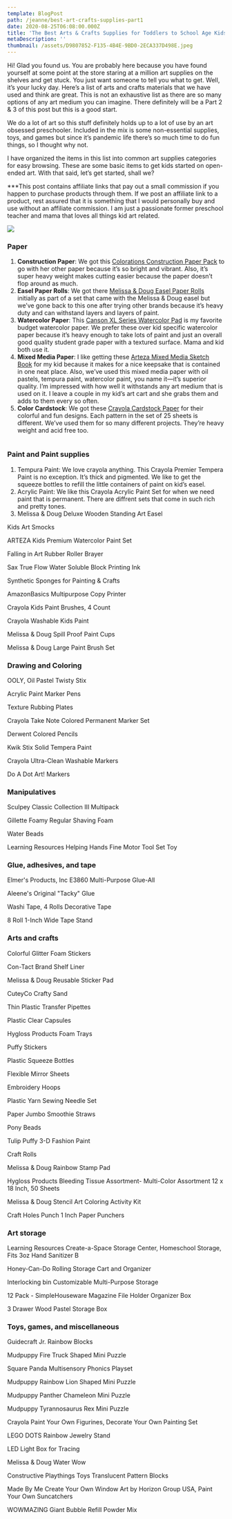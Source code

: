 ```yaml
---
template: BlogPost
path: /jeanne/best-art-crafts-supplies-part1
date: 2020-08-25T06:08:00.000Z
title: 'The Best Arts & Crafts Supplies for Toddlers to School Age Kids, Part 1'
metaDescription: ''
thumbnail: /assets/D9807852-F135-4B4E-9BD0-2ECA337D498E.jpeg
---
```

Hi! Glad you found us. You are probably here because you have found yourself at some point at the store staring at a million art supplies on the shelves and get stuck. You just want someone to tell you what to get. Well, it’s your lucky day. Here’s a list of arts and crafts materials that we have used and think are great. This is not an exhaustive list as there are so many options of any art medium you can imagine. There definitely will be a Part 2 & 3 of this post but this is a good start. 

We do a lot of art so this stuff definitely holds up to a lot of use by an art obsessed preschooler. Included in the mix is some non-essential supplies, toys, and games but since it’s pandemic life there’s so much time to do fun things, so I thought why not. 

I have organized the items in this list into common art supplies categories for easy browsing. These are some basic items to get kids started on open-ended art. With that said, let’s get started, shall we?

\*\**This post contains affiliate links that pay out a small commission if you happen to purchase products through them.  If we post an affiliate link to a product, rest assured that it is something that I would personally buy and use without an affiliate commission. I am just a passionate former preschool teacher and mama that loves all things kid art related. 

![](/assets/daniel-lincoln-HlEu2OvHtI0-unsplash.jpg)

### Paper

1. **Construction Paper**: We got this [Colorations Construction Paper Pack](https://amzn.to/34BRDDG) to go with her other paper because it’s so bright and vibrant. Also, it’s super heavy weight makes cutting easier because the paper doesn’t flop around as much. 
2. **Easel Paper Rolls**: We got there [Melissa & Doug Easel Paper Rolls ](https://amzn.to/2Qt0yiw)initially as part of a set that came with the Melissa & Doug easel but we’ve gone back to this one after trying other brands because it’s heavy duty and can withstand layers and layers of paint. 
3. **Watercolor Paper**: This [Canson XL Series Watercolor Pad](https://amzn.to/3gAFwJs) is my favorite budget watercolor paper. We prefer these over kid specific watercolor paper because it’s heavy enough to take lots of paint and just an overall good quality student grade paper with a textured surface. Mama and kid both use it.
4. **Mixed Media Paper**: I like getting these [Arteza Mixed Media Sketch Book](https://amzn.to/3gBpLSp) for my kid because it makes for a nice keepsake that is contained in one neat place. Also, we’ve used this mixed media paper with oil pastels, tempura paint, watercolor paint, you name it—it’s superior quality. I’m impressed with how well it withstands any art medium that is used on it. I leave a couple in my kid’s art cart and she grabs them and adds to them every so often. 
5. **Color Cardstock**: We got these [Crayola Cardstock Paper](https://amzn.to/2YCxVnL) for their colorful and fun designs. Each pattern in the set of 25 sheets is different. We’ve used them for so many different projects. They’re heavy weight and acid free too.

![]()

### Paint and Paint supplies

1. Tempura Paint: We love crayola anything. This Crayola Premier Tempera Paint is no exception. It’s thick and pigmented. We like to get the squeeze bottles to refill the little containers of paint on kid’s easel.
2. Acrylic Paint: We like this Crayola Acrylic Paint Set for when we need paint that is permanent. There are diffrent sets that come in such rich and pretty tones. 
3. Melissa & Doug Deluxe Wooden Standing Art Easel

Kids Art Smocks

ARTEZA Kids Premium Watercolor Paint Set

Falling in Art Rubber Roller Brayer

Sax True Flow Water Soluble Block Printing Ink

Synthetic Sponges for Painting & Crafts

AmazonBasics Multipurpose Copy Printer

Crayola Kids Paint Brushes, 4 Count

Crayola Washable Kids Paint

Melissa & Doug Spill Proof Paint Cups

Melissa & Doug Large Paint Brush Set

### Drawing and Coloring

OOLY, Oil Pastel Twisty Stix

Acrylic Paint Marker Pens

Texture Rubbing Plates

Crayola Take Note Colored Permanent Marker Set

Derwent Colored Pencils

Kwik Stix Solid Tempera Paint

Crayola Ultra-Clean Washable Markers

Do A Dot Art! Markers

### Manipulatives

Sculpey Classic Collection III Multipack

Gillette Foamy Regular Shaving Foam

Water Beads

Learning Resources Helping Hands Fine Motor Tool Set Toy

### Glue, adhesives, and tape

Elmer's Products, Inc E3860 Multi-Purpose Glue-All

Aleene's Original "Tacky" Glue

Washi Tape, 4 Rolls Decorative Tape

8 Roll 1-Inch Wide Tape Stand

### Arts and crafts

Colorful Glitter Foam Stickers

Con-Tact Brand Shelf Liner

Melissa & Doug Reusable Sticker Pad

CuteyCo Crafty Sand

Thin Plastic Transfer Pipettes

Plastic Clear Capsules

Hygloss Products Foam Trays

Puffy Stickers

Plastic Squeeze Bottles

Flexible Mirror Sheets

Embroidery Hoops

Plastic Yarn Sewing Needle Set

Paper Jumbo Smoothie Straws

Pony Beads

Tulip Puffy 3-D Fashion Paint

Craft Rolls

Melissa & Doug Rainbow Stamp Pad

Hygloss Products Bleeding Tissue Assortment- Multi-Color Assortment 12 x 18 Inch, 50 Sheets

Melissa & Doug Stencil Art Coloring Activity Kit

Craft Holes Punch 1 Inch Paper Punchers

### Art storage

Learning Resources Create-a-Space Storage Center, Homeschool Storage, Fits 3oz Hand Sanitizer B

Honey-Can-Do Rolling Storage Cart and Organizer

Interlocking bin Customizable Multi-Purpose Storage

12 Pack - SimpleHouseware Magazine File Holder Organizer Box

3 Drawer Wood Pastel Storage Box

### Toys, games, and miscellaneous

Guidecraft Jr. Rainbow Blocks

Mudpuppy Fire Truck Shaped Mini Puzzle

Square Panda Multisensory Phonics Playset

Mudpuppy Rainbow Lion Shaped Mini Puzzle

Mudpuppy Panther Chameleon Mini Puzzle

Mudpuppy Tyrannosaurus Rex Mini Puzzle

Crayola Paint Your Own Figurines, Decorate Your Own Painting Set

LEGO DOTS Rainbow Jewelry Stand

LED Light Box for Tracing

Melissa & Doug Water Wow

Constructive Playthings Toys Translucent Pattern Blocks

Made By Me Create Your Own Window Art by Horizon Group USA, Paint Your Own Suncatchers

WOWMAZING Giant Bubble Refill Powder Mix
